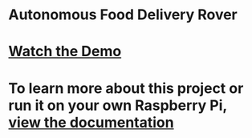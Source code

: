 # Autonomous Food Delivery Rover

# [Watch the Demo](https://youtu.be/9QyPHuIHvvg?si=2zN1JgFvlzOEBWxG)

# To learn more about this project or run it on your own Raspberry Pi, [view the documentation](https://furtive-taxicab-a11.notion.site/Food-Delivery-Robot-45c8e06d23954df4b278d9bd90f34af1)

